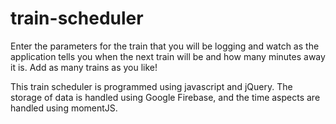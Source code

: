 # train-scheduler

Enter the parameters for the train that you will be logging and watch as the application tells you when the next train will be and how many minutes away it is. Add as many trains as you like!

This train scheduler is programmed using javascript and jQuery. The storage of data is handled using Google Firebase, and the time aspects are handled using momentJS.